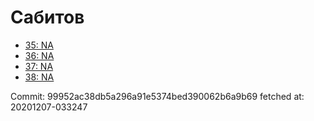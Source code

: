 # Сабитов
- [35: NA](35.md)
- [36: NA](36.md)
- [37: NA](37.md)
- [38: NA](38.md)

Commit: 99952ac38db5a296a91e5374bed390062b6a9b69
 fetched at: 20201207-033247
